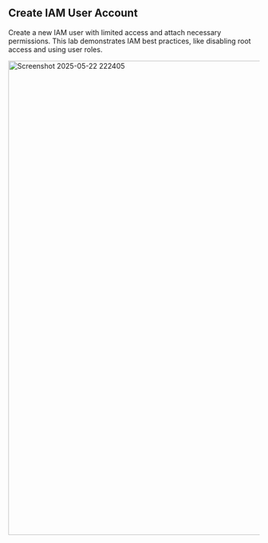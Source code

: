 ## Create IAM User Account

Create a new IAM user with limited access and attach necessary permissions. This lab demonstrates IAM best practices, like disabling root access and using user roles.

<img width="949" alt="Screenshot 2025-05-22 222405" src="https://github.com/user-attachments/assets/42c42c1f-f2c7-4921-8d15-6b2d2ee5c2d4" />

